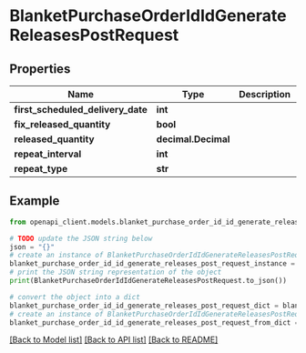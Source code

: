 # BlanketPurchaseOrderIdIdGenerateReleasesPostRequest


## Properties

Name | Type | Description | Notes
------------ | ------------- | ------------- | -------------
**first_scheduled_delivery_date** | **int** |  | 
**fix_released_quantity** | **bool** |  | 
**released_quantity** | **decimal.Decimal** |  | [optional] 
**repeat_interval** | **int** |  | 
**repeat_type** | **str** |  | 

## Example

```python
from openapi_client.models.blanket_purchase_order_id_id_generate_releases_post_request import BlanketPurchaseOrderIdIdGenerateReleasesPostRequest

# TODO update the JSON string below
json = "{}"
# create an instance of BlanketPurchaseOrderIdIdGenerateReleasesPostRequest from a JSON string
blanket_purchase_order_id_id_generate_releases_post_request_instance = BlanketPurchaseOrderIdIdGenerateReleasesPostRequest.from_json(json)
# print the JSON string representation of the object
print(BlanketPurchaseOrderIdIdGenerateReleasesPostRequest.to_json())

# convert the object into a dict
blanket_purchase_order_id_id_generate_releases_post_request_dict = blanket_purchase_order_id_id_generate_releases_post_request_instance.to_dict()
# create an instance of BlanketPurchaseOrderIdIdGenerateReleasesPostRequest from a dict
blanket_purchase_order_id_id_generate_releases_post_request_from_dict = BlanketPurchaseOrderIdIdGenerateReleasesPostRequest.from_dict(blanket_purchase_order_id_id_generate_releases_post_request_dict)
```
[[Back to Model list]](../README.md#documentation-for-models) [[Back to API list]](../README.md#documentation-for-api-endpoints) [[Back to README]](../README.md)


